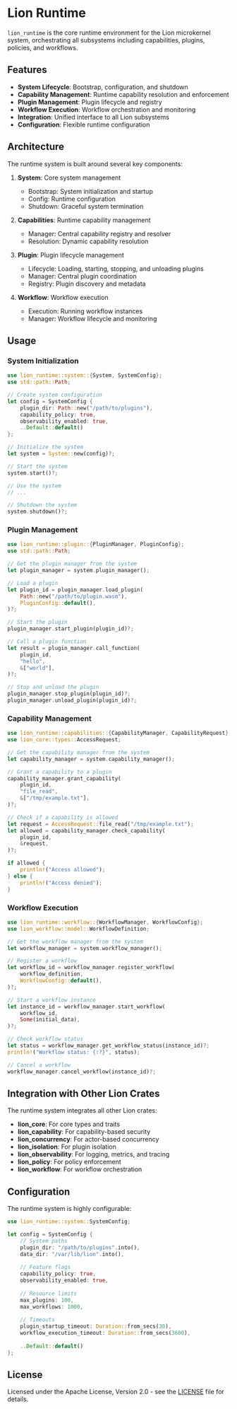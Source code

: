 # Lion Runtime

`lion_runtime` is the core runtime environment for the Lion microkernel system,
orchestrating all subsystems including capabilities, plugins, policies, and
workflows.

## Features

- **System Lifecycle**: Bootstrap, configuration, and shutdown
- **Capability Management**: Runtime capability resolution and enforcement
- **Plugin Management**: Plugin lifecycle and registry
- **Workflow Execution**: Workflow orchestration and monitoring
- **Integration**: Unified interface to all Lion subsystems
- **Configuration**: Flexible runtime configuration

## Architecture

The runtime system is built around several key components:

1. **System**: Core system management
   - Bootstrap: System initialization and startup
   - Config: Runtime configuration
   - Shutdown: Graceful system termination

2. **Capabilities**: Runtime capability management
   - Manager: Central capability registry and resolver
   - Resolution: Dynamic capability resolution

3. **Plugin**: Plugin lifecycle management
   - Lifecycle: Loading, starting, stopping, and unloading plugins
   - Manager: Central plugin coordination
   - Registry: Plugin discovery and metadata

4. **Workflow**: Workflow execution
   - Execution: Running workflow instances
   - Manager: Workflow lifecycle and monitoring

## Usage

### System Initialization

```rust
use lion_runtime::system::{System, SystemConfig};
use std::path::Path;

// Create system configuration
let config = SystemConfig {
    plugin_dir: Path::new("/path/to/plugins"),
    capability_policy: true,
    observability_enabled: true,
    ..Default::default()
};

// Initialize the system
let system = System::new(config)?;

// Start the system
system.start()?;

// Use the system
// ...

// Shutdown the system
system.shutdown()?;
```

### Plugin Management

```rust
use lion_runtime::plugin::{PluginManager, PluginConfig};
use std::path::Path;

// Get the plugin manager from the system
let plugin_manager = system.plugin_manager();

// Load a plugin
let plugin_id = plugin_manager.load_plugin(
    Path::new("/path/to/plugin.wasm"),
    PluginConfig::default(),
)?;

// Start the plugin
plugin_manager.start_plugin(plugin_id)?;

// Call a plugin function
let result = plugin_manager.call_function(
    plugin_id,
    "hello",
    &["world"],
)?;

// Stop and unload the plugin
plugin_manager.stop_plugin(plugin_id)?;
plugin_manager.unload_plugin(plugin_id)?;
```

### Capability Management

```rust
use lion_runtime::capabilities::{CapabilityManager, CapabilityRequest};
use lion_core::types::AccessRequest;

// Get the capability manager from the system
let capability_manager = system.capability_manager();

// Grant a capability to a plugin
capability_manager.grant_capability(
    plugin_id,
    "file_read",
    &["/tmp/example.txt"],
)?;

// Check if a capability is allowed
let request = AccessRequest::file_read("/tmp/example.txt");
let allowed = capability_manager.check_capability(
    plugin_id,
    &request,
)?;

if allowed {
    println!("Access allowed");
} else {
    println!("Access denied");
}
```

### Workflow Execution

```rust
use lion_runtime::workflow::{WorkflowManager, WorkflowConfig};
use lion_workflow::model::WorkflowDefinition;

// Get the workflow manager from the system
let workflow_manager = system.workflow_manager();

// Register a workflow
let workflow_id = workflow_manager.register_workflow(
    workflow_definition,
    WorkflowConfig::default(),
)?;

// Start a workflow instance
let instance_id = workflow_manager.start_workflow(
    workflow_id,
    Some(initial_data),
)?;

// Check workflow status
let status = workflow_manager.get_workflow_status(instance_id)?;
println!("Workflow status: {:?}", status);

// Cancel a workflow
workflow_manager.cancel_workflow(instance_id)?;
```

## Integration with Other Lion Crates

The runtime system integrates all other Lion crates:

- **lion_core**: For core types and traits
- **lion_capability**: For capability-based security
- **lion_concurrency**: For actor-based concurrency
- **lion_isolation**: For plugin isolation
- **lion_observability**: For logging, metrics, and tracing
- **lion_policy**: For policy enforcement
- **lion_workflow**: For workflow orchestration

## Configuration

The runtime system is highly configurable:

```rust
use lion_runtime::system::SystemConfig;

let config = SystemConfig {
    // System paths
    plugin_dir: "/path/to/plugins".into(),
    data_dir: "/var/lib/lion".into(),
    
    // Feature flags
    capability_policy: true,
    observability_enabled: true,
    
    // Resource limits
    max_plugins: 100,
    max_workflows: 1000,
    
    // Timeouts
    plugin_startup_timeout: Duration::from_secs(30),
    workflow_execution_timeout: Duration::from_secs(3600),
    
    ..Default::default()
};
```

## License

Licensed under the Apache License, Version 2.0 - see the
[LICENSE](../../LICENSE) file for details.
